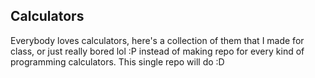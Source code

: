 ## Calculators

Everybody loves calculators, here's a collection of them that I made for class, or just really bored lol :P instead of making repo for every kind of programming calculators. This single repo will do :D   